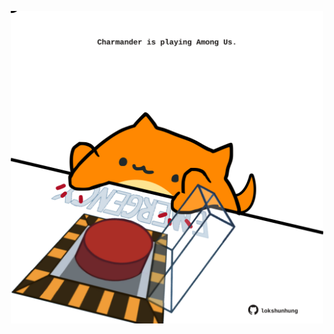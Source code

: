 <!-- built at 02/10/2022, 24:03:26 UTC -->
<p align="center">
  <img width="500" height="500" src="./ReadmeImage.svg">
</p>
